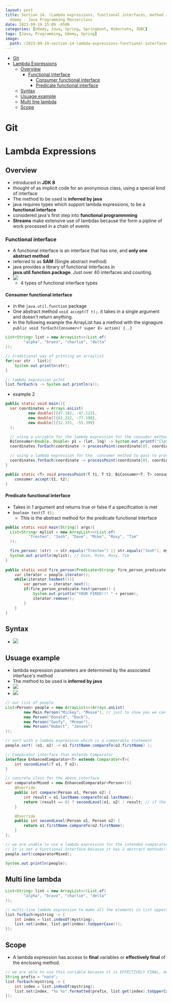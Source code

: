 ```yaml
---
layout: post
title: Section 14. (Lambda expressions, functional interfaces, method references)
  Udemy - Java Programming Masterclass
date: 2023-09-19 15:09 -0500
categories: [Udemy, Java, Spring, Springboot, Hibernate, JDBC]
tags: [Java, Programming, Udemy, Spring] 
image: 
  path: /2023-09-19-section-14-lambda-expressions-functional-interfaces-method-references-udemy-java-programming-masterclass/profile.png
---
```

- [Git](#git)
- [Lambda Expressions](#lambda-expressions)
  - [Overview](#overview)
    - [Functional interface](#functional-interface)
      - [Consumer functional interface](#consumer-functional-interface)
      - [Predicate functional interface](#predicate-functional-interface)
  - [Syntax](#syntax)
  - [Usuage example](#usuage-example)
  - [Multi line lambda](#multi-line-lambda)
  - [Scope](#scope)


# Git

# Lambda Expressions

## Overview
  - introduced in **JDK 8**
  - thought of as implicit code for an anonymous class, using a special kind of interface
  - The method to be used is **inferred by java**
  - java requires types which support lambda expressions, to be a **functional interface**
  - considered java's first step into **functional programmming**
  - **Streams** make extensive use of lambdas because the form a pipline of work processed in a chain of events

### Functional interface
  - A functional interface is an interface that has one, and **only one abstract method**
  - referred to as **SAM** (Single abstract method)
  -  java provides a library of functional interfaces in **java.util.function.package**. Just over 40 interfaces and counting.
  - ![](/2023-09-19-section-14-lambda-expressions-functional-interfaces-method-references-udemy-java-programming-masterclass/functional_interface_types.png)
    - 4 types of functional interface types

#### Consumer functional interface
  - in the `java.util.function` package
  - One abstract method `void accept(T t);`. it takes in a single argument and doesn't return anything.
  - In the following example the ArrayList has a method with the signagure `public void forEach(Consumer<? super E> action) {..}`

```java
List<String> list = new ArrayList<>(List.of(
        "alpha", "bravo", "charlie", "delta"
));

// traditional way of printing an arraylist
for(var str : list){
    System.out.println(str);
}

// lambda expression print
list.forEach(s -> System.out.println(s));
```

- example 2 

```java
public static void main(){
  var coordinates = Arrays.asList(
          new double[]{47.182, -47.123},
          new double[]{61.222, -77.190},
          new double[]{12.331, -55.399}
  );

  // using a variable for the lambda expression for the consumer method
  BiConsumer<Double, Double> p1 = (lat, lng) -> System.out.printf("[lat:%.3f lon:%.3f]\n", lat, lng);
  coordinates.forEach(coordinate -> processPoint(coordinate[0], coordinate[1], p1));

  // using a lambda expression for the  consumer method to pass to processPoint
  coordinates.forEach(coordinate -> processPoint(coordinate[0], coordinate[1], (x,y) -> System.out.printf("[lat:%.3f lon:%.3f]\n", x, y)));
}

public static <T> void processPoint(T t1, T t2, BiConsumer<T, T> consumer){
    consumer.accept(t1, t2);
}
```

#### Predicate functional interface
  - Takes in 1 argument and returns true or false if a specification is met
  - `boolean test(T t);`
    - This is the abstract method for the predicate functional interface

```java
public static void main(String[] args){
  List<String> mylist = new ArrayList<>(List.of(
          "Tresten", "Josh", "Dave", "Mike", "Roxy", "Tim"
  ));

  fire_person( (str) -> str.equals("Tresten") || str.equals("Josh"), mylist);
  System.out.println(mylist); // Dave, Mike, Roxy, Tim
}
  
public static void fire_person(Predicate<String> fire_person_predicate, List<String> people){
    var iterator = people.iterator();
    while(iterator.hasNext()){
        var person = iterator.next();
        if(fire_person_predicate.test(person)) {
            System.out.println("YOUR FIRED!!! " + person);
            iterator.remove();
        }
    }
}
```

## Syntax
  - ![](/2023-09-19-section-14-lambda-expressions-functional-interfaces-method-references-udemy-java-programming-masterclass/syntax.png)

## Usuage example
  - lambda expression parameters are determined by the associated interface's method
  - The method to be used is **inferred by java**
  - ![](/2023-09-19-section-14-lambda-expressions-functional-interfaces-method-references-udemy-java-programming-masterclass/lambda.png)
  - ![](/2023-09-19-section-14-lambda-expressions-functional-interfaces-method-references-udemy-java-programming-masterclass/example.png)

```java
// our list of people
List<Person> people = new ArrayList<>(Arrays.asList(
        new Main.Person("Mickey", "Mouse"), // just to show you we can use this syntax because the record is a static nested class
        new Person("Donald", "Duck"),
        new Person("Goofy", "Mcman"),
        new Person("Hubert", "Jensen")
));

// sort with a lambda expression which is a comparable statement
people.sort( (o1, o2) -> o1.firstName.compareTo(o2.firstName) );
```

```java
// Comparator interface that extends Comparator
interface EnhancedComparator<T> extends Comparator<T>{
    int secondLevel(T o1, T o2);
}

// concrete class for the above interface
var comparatorMixed = new EnhancedComparator<Person>(){
    @Override
    public int compare(Person o1, Person o2) {
        int result = o1.lastName.compareTo(o2.lastName);
        return (result == 0) ? secondLevel(o1, o2) : result; // if the last names are the same, match by the first name too, the second level
    }

    @Override
    public int secondLevel(Person o1, Person o2) {
        return o1.firstName.compareTo(o2.firstName);
    }
};

// we are unable to use a lambda expression for the intended comparator comparatorMixed because it is not a Functional Interface
// It is not a Functional Interface because it has 2 abstract methods!!
people.sort(comparatorMixed);

System.out.println(people);
```

## Multi line lambda

```java
List<String> list = new ArrayList<>(List.of(
        "alpha", "bravo", "charlie", "delta"
));

// multi-line lambda expression to make all the elements in list uppercase
list.forEach(mystring -> {
    int index = list.indexOf(mystring);
    list.set(index, list.get(index).toUpperCase());
});
```

## Scope
  - A lambda expression has access to **final** variables or **effectively final** of the enclosing method.

```java
// we are able to use this variable because it is EFFECTIVELY FINAL, meaning it hasn't been changed since its declaration
String prefix = "nato";
list.forEach(mystring -> {
    int index = list.indexOf(mystring);
    list.set(index, "%s %s".formatted(prefix, list.get(index).toUpperCase()) );
});
```
  